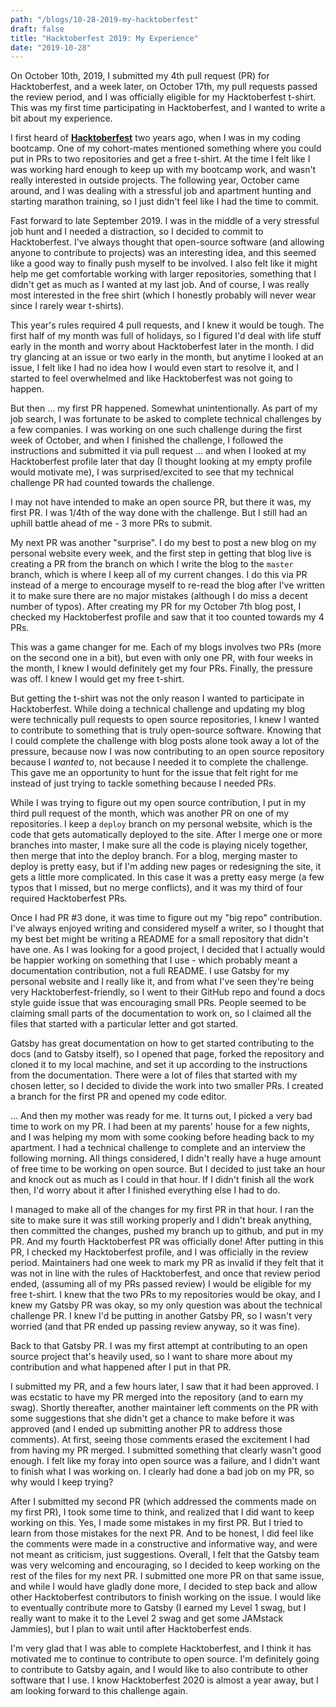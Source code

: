```yaml
---
path: "/blogs/10-28-2019-my-hacktoberfest"
draft: false 
title: "Hacktoberfest 2019: My Experience"
date: "2019-10-28"
---
```


On October 10th, 2019, I submitted my 4th pull request (PR) for Hacktoberfest, and a week later, on October 17th, my pull requests passed the review period, and I was officially eligible for my Hacktoberfest t-shirt. This was my first time participating in Hacktoberfest, and I wanted to write a bit about my experience.

I first heard of [**Hacktoberfest**](https://hacktoberfest.digitalocean.com/) two years ago, when I was in my coding bootcamp. One of my cohort-mates mentioned something where you could put in PRs to two repositories and get a free t-shirt. At the time I felt like I was working hard enough to keep up with my bootcamp work, and wasn't really interested in outside projects. The following year, October came around, and I was dealing with a stressful job and apartment hunting and starting marathon training, so I just didn't feel like I had the time to commit.

Fast forward to late September 2019. I was in the middle of a very stressful job hunt and I needed a distraction, so I decided to commit to Hacktoberfest. I've always thought that open-source software (and allowing anyone to contribute to projects) was an interesting idea, and this seemed like a good way to finally push myself to be involved. I also felt like it might help me get comfortable working with larger repositories, something that I didn't get as much as I wanted at my last job. And of course, I was really most interested in the free shirt (which I honestly probably will never wear since I rarely wear t-shirts).

This year's rules required 4 pull requests, and I knew it would be tough. The first half of my month was full of holidays, so I figured I'd deal with life stuff early in the month and worry about Hacktoberfest later in the month. I did try glancing at an issue or two early in the month, but anytime I looked at an issue, I felt like I had no idea how I would even start to resolve it, and I started to feel overwhelmed and like Hacktoberfest was not going to happen.

But then ... my first PR happened. Somewhat unintentionally. As part of my job search, I was fortunate to be asked to complete technical challenges by a few companies. I was working on one such challenge during the first week of October, and when I finished the challenge, I followed the instructions and submitted it via pull request ... and when I looked at my Hacktoberfest profile later that day (I thought looking at my empty profile would motivate me), I was surprised/excited to see that my technical challenge PR had counted towards the challenge.

I may not have intended to make an open source PR, but there it was, my first PR. I was 1/4th of the way done with the challenge. But I still had an uphill battle ahead of me - 3 more PRs to submit.

My next PR was another "surprise". I do my best to post a new blog on my personal website every week, and the first step in getting that blog live is creating a PR from the branch on which I write the blog to the `master` branch, which is where I keep all of my current changes. I do this via PR instead of a merge to encourage myself to re-read the blog after I've written it to make sure there are no major mistakes (although I do miss a decent number of typos). After creating my PR for my October 7th blog post, I checked my Hacktoberfest profile and saw that it too counted towards my 4 PRs.

This was a game changer for me. Each of my blogs involves two PRs (more on the second one in a bit), but even with only one PR, with four weeks in the month, I knew I would definitely get my four PRs. Finally, the pressure was off. I knew I would get my free t-shirt. 

But getting the t-shirt was not the only reason I wanted to participate in Hacktoberfest. While doing a technical challenge and updating my blog were technically pull requests to open source repositories, I knew I wanted to contribute to something that is truly open-source software. Knowing that I could complete the challenge with blog posts alone took away a lot of the pressure, because now I was now contributing to an open source repository because I _wanted_ to, not because I needed it to complete the challenge. This gave me an opportunity to hunt for the issue that felt right for me instead of just trying to tackle something because I needed PRs.

While I was trying to figure out my open source contribution, I put in my third pull request of the month, which was another PR on one of my repositories. I keep a `deploy` branch on my personal website, which is the code that gets automatically deployed to the site. After I merge one or more branches into master, I make sure all the code is playing nicely together, then merge that into the deploy branch. For a blog, merging master to deploy is pretty easy, but if I'm adding new pages or redesigning the site, it gets a little more complicated. In this case it was a pretty easy merge (a few typos that I missed, but no merge conflicts), and it was my third of four required Hacktoberfest PRs.

Once I had PR #3 done, it was time to figure out my "big repo" contribution. I've always enjoyed writing and considered myself a writer, so I thought that my best bet might be writing a README for a small repository that didn't have one. As I was looking for a good project, I decided that I actually would be happier working on something that I use - which probably meant a documentation contribution, not a full README. I use Gatsby for my personal website and I really like it, and from what I've seen they're being very Hacktoberfest-friendly, so I went to their GitHub repo and found a docs style guide issue that was encouraging small PRs. People seemed to be claiming small parts of the documentation to work on, so I claimed all the files that started with a particular letter and got started.

Gatsby has great documentation on how to get started contributing to the docs (and to Gatsby itself), so I opened that page, forked the repository and cloned it to my local machine, and set it up according to the instructions from the documentation. There were a lot of files that started with my chosen letter, so I decided to divide the work into two smaller PRs. I created a branch for the first PR and opened my code editor.

... And then my mother was ready for me. It turns out, I picked a very bad time to work on my PR. I had been at my parents' house for a few nights, and I was helping my mom with some cooking before heading back to my apartment. I had a technical challenge to complete and an interview the following morning. All things considered, I didn't really have a huge amount of free time to be working on open source. But I decided to just take an hour and knock out as much as I could in that hour. If I didn't finish all the work then, I'd worry about it after I finished everything else I had to do.

I managed to make all of the changes for my first PR in that hour. I ran the site to make sure it was still working properly and I didn't break anything, then committed the changes, pushed my branch up to github, and put in my PR. And my fourth Hacktoberfest PR was officially done! After putting in this PR, I checked my Hacktoberfest profile, and I was officially in the review period. Maintainers had one week to mark my PR as invalid if they felt that it was not in line with the rules of Hacktoberfest, and once that review period ended, (assuming all of my PRs passed review) I would be eligible for my free t-shirt. I knew that the two PRs to my repositories would be okay, and I knew my Gatsby PR was okay, so my only question was about the technical challenge PR. I knew I'd be putting in another Gatsby PR, so I wasn't very worried (and that PR ended up passing review anyway, so it was fine).

Back to that Gatsby PR. I was my first attempt at contributing to an open source project that's heavily used, so I want to share more about my contribution and what happened after I put in that PR.

I submitted my PR, and a few hours later, I saw that it had been approved. I was ecstatic to have my PR merged into the repository (and to earn my swag). Shortly thereafter, another maintainer left comments on the PR with some suggestions that she didn't get a chance to make before it was approved (and I ended up submitting another PR to address those comments). At first, seeing those comments erased the excitement I had from having my PR merged. I submitted something that clearly wasn't good enough. I felt like my foray into open source was a failure, and I didn't want to finish what I was working on. I clearly had done a bad job on my PR, so why would I keep trying?

After I submitted my second PR (which addressed the comments made on my first PR), I took some time to think, and realized that I did want to keep working on this. Yes, I made some mistakes in my first PR. But I tried to learn from those mistakes for the next PR. And to be honest, I did feel like the comments were made in a constructive and informative way, and were not meant as criticism, just suggestions. Overall, I felt that the Gatsby team was very welcoming and encouraging, so I decided to keep working on the rest of the files for my next PR. I submitted one more PR on that same issue, and while I would have gladly done more, I decided to step back and allow other Hacktoberfest contributors to finish working on the issue. I would like to eventually contribute more to Gatsby (I earned my Level 1 swag, but I really want to make it to the Level 2 swag and get some JAMstack Jammies), but I plan to wait until after Hacktoberfest ends.

I'm very glad that I was able to complete Hacktoberfest, and I think it has motivated me to continue to contribute to open source. I'm definitely going to contribute to Gatsby again, and I would like to also contribute to other software that I use. I know Hacktoberfest 2020 is almost a year away, but I am looking forward to this challenge again.